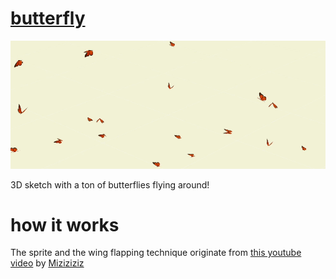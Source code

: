 # [butterfly](https://smrghsh.github.io/butterfly/)

![butterflies floating around in 3D](./butterflies.gif)

3D sketch with a ton of butterflies flying around!

# how it works

The sprite and the wing flapping technique originate from [this youtube video](https://www.youtube.com/watch?v=-4hlSoiR9sc&ab_channel=Miziziziz) by [Miziziziz](https://github.com/Miziziziz)
